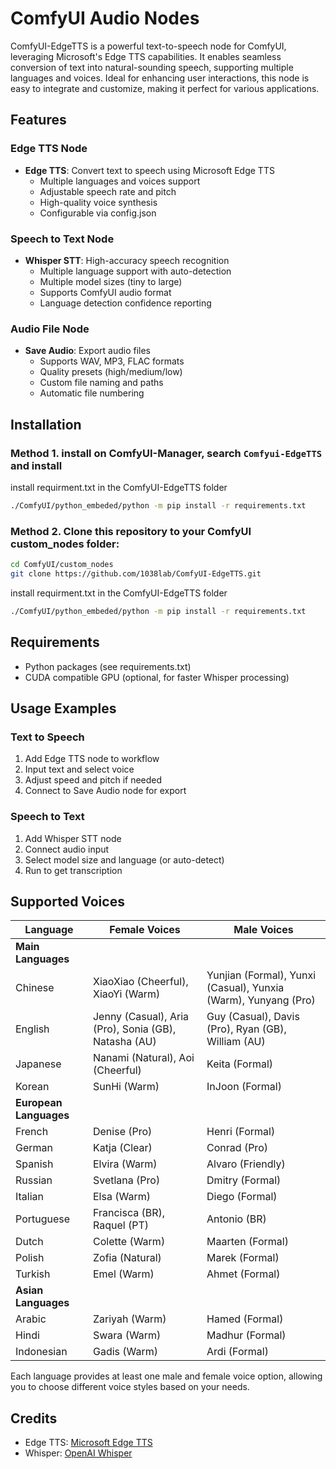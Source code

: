 # ComfyUI Audio Nodes

ComfyUI-EdgeTTS is a powerful text-to-speech node for ComfyUI, leveraging Microsoft's Edge TTS capabilities. It enables seamless conversion of text into natural-sounding speech, supporting multiple languages and voices. Ideal for enhancing user interactions, this node is easy to integrate and customize, making it perfect for various applications.

## Features

### Edge TTS Node
- **Edge TTS**: Convert text to speech using Microsoft Edge TTS
  - Multiple languages and voices support
  - Adjustable speech rate and pitch
  - High-quality voice synthesis
  - Configurable via config.json

### Speech to Text Node
- **Whisper STT**: High-accuracy speech recognition
  - Multiple language support with auto-detection
  - Multiple model sizes (tiny to large)
  - Supports ComfyUI audio format
  - Language detection confidence reporting

### Audio File Node
- **Save Audio**: Export audio files
  - Supports WAV, MP3, FLAC formats
  - Quality presets (high/medium/low)
  - Custom file naming and paths
  - Automatic file numbering

## Installation

### Method 1. install on ComfyUI-Manager, search `Comfyui-EdgeTTS` and install
install requirment.txt in the ComfyUI-EdgeTTS folder
  ```bash
  ./ComfyUI/python_embeded/python -m pip install -r requirements.txt
  ```

### Method 2. Clone this repository to your ComfyUI custom_nodes folder:
  ```bash
  cd ComfyUI/custom_nodes
  git clone https://github.com/1038lab/ComfyUI-EdgeTTS.git
  ```
  install requirment.txt in the ComfyUI-EdgeTTS folder
  ```bash
  ./ComfyUI/python_embeded/python -m pip install -r requirements.txt
  ```
## Requirements
- Python packages (see requirements.txt)
- CUDA compatible GPU (optional, for faster Whisper processing)

## Usage Examples

### Text to Speech
1. Add Edge TTS node to workflow
2. Input text and select voice
3. Adjust speed and pitch if needed
4. Connect to Save Audio node for export

### Speech to Text
1. Add Whisper STT node
2. Connect audio input
3. Select model size and language (or auto-detect)
4. Run to get transcription

## Supported Voices

| Language | Female Voices | Male Voices |
|----------|--------------|-------------|
| **Main Languages** |
| Chinese | XiaoXiao (Cheerful), XiaoYi (Warm) | Yunjian (Formal), Yunxi (Casual), Yunxia (Warm), Yunyang (Pro) |
| English | Jenny (Casual), Aria (Pro), Sonia (GB), Natasha (AU) | Guy (Casual), Davis (Pro), Ryan (GB), William (AU) |
| Japanese | Nanami (Natural), Aoi (Cheerful) | Keita (Formal) |
| Korean | SunHi (Warm) | InJoon (Formal) |
| **European Languages** |
| French | Denise (Pro) | Henri (Formal) |
| German | Katja (Clear) | Conrad (Pro) |
| Spanish | Elvira (Warm) | Alvaro (Friendly) |
| Russian | Svetlana (Pro) | Dmitry (Formal) |
| Italian | Elsa (Warm) | Diego (Formal) |
| Portuguese | Francisca (BR), Raquel (PT) | Antonio (BR) |
| Dutch | Colette (Warm) | Maarten (Formal) |
| Polish | Zofia (Natural) | Marek (Formal) |
| Turkish | Emel (Warm) | Ahmet (Formal) |
| **Asian Languages** |
| Arabic | Zariyah (Warm) | Hamed (Formal) |
| Hindi | Swara (Warm) | Madhur (Formal) |
| Indonesian | Gadis (Warm) | Ardi (Formal) |

Each language provides at least one male and female voice option, allowing you to choose different voice styles based on your needs. 

## Credits
- Edge TTS: [Microsoft Edge TTS](https://github.com/rany2/edge-tts)
- Whisper: [OpenAI Whisper](https://github.com/openai/whisper)
